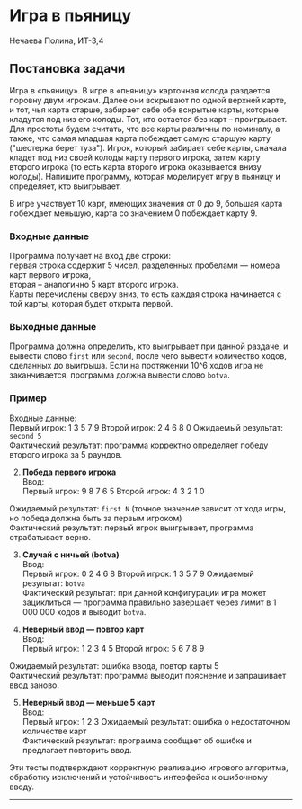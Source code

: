 # Игра в пьяницу
Нечаева Полина, ИТ-3,4
## Постановка задачи

Игра в «пьяницу». В игре в «пьяницу» карточная колода раздается поровну двум игрокам. Далее они вскрывают по одной верхней карте, и тот, чья карта старше, забирает себе обе вскрытые карты, которые кладутся под низ его колоды. Тот, кто остается без карт – проигрывает. Для простоты будем считать, что все карты различны по номиналу, а также, что самая младшая карта побеждает самую старшую карту ("шестерка берет туза"). Игрок, который забирает себе карты, сначала кладет под низ своей колоды карту первого игрока, затем карту второго игрока (то есть карта второго игрока оказывается внизу колоды). Напишите программу, которая моделирует игру в пьяницу и определяет, кто выигрывает.

В игре участвует 10 карт, имеющих значения от 0 до 9, большая карта побеждает меньшую, карта со значением 0 побеждает карту 9.

### Входные данные

Программа получает на вход две строки:  
первая строка содержит 5 чисел, разделенных пробелами — номера карт первого игрока,  
вторая – аналогично 5 карт второго игрока.  
Карты перечислены сверху вниз, то есть каждая строка начинается с той карты, которая будет открыта первой.

### Выходные данные

Программа должна определить, кто выигрывает при данной раздаче, и вывести слово `first` или `second`, после чего вывести количество ходов, сделанных до выигрыша. Если на протяжении 10^6 ходов игра не заканчивается, программа должна вывести слово `botva`.

### Пример

Входные данные:  
Первый игрок: 1 3 5 7 9
Второй игрок: 2 4 6 8 0
Ожидаемый результат: `second 5`  
Фактический результат: программа корректно определяет победу второго игрока за 5 раундов.

2. **Победа первого игрока**  
Ввод:  
Первый игрок: 9 8 7 6 5
Второй игрок: 4 3 2 1 0

Ожидаемый результат: `first N` (точное значение зависит от хода игры, но победа должна быть за первым игроком)  
Фактический результат: первый игрок выигрывает, программа отрабатывает верно.

3. **Случай с ничьей (botva)**  
Ввод:  
Первый игрок: 0 2 4 6 8
Второй игрок: 1 3 5 7 9
Ожидаемый результат: `botva`  
Фактический результат: при данной конфигурации игра может зациклиться — программа правильно завершает через лимит в 1 000 000 ходов и выводит `botva`.

4. **Неверный ввод — повтор карт**  
Ввод:  
Первый игрок: 1 2 3 4 5
Второй игрок: 5 6 7 8 9

Ожидаемый результат: ошибка ввода, повтор карты 5  
Фактический результат: программа выводит пояснение и запрашивает ввод заново.

5. **Неверный ввод — меньше 5 карт**  
Ввод:  
Первый игрок: 1 2 3
Ожидаемый результат: ошибка о недостаточном количестве карт  
Фактический результат: программа сообщает об ошибке и предлагает повторить ввод.

Эти тесты подтверждают корректную реализацию игрового алгоритма, обработку исключений и устойчивость интерфейса к ошибочному вводу.

---
